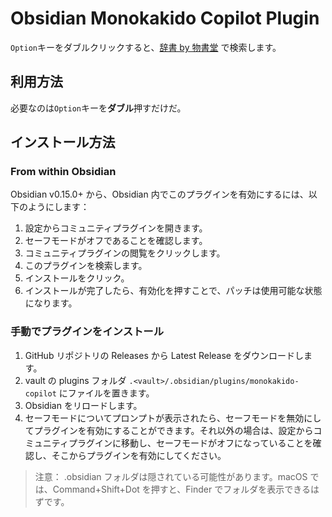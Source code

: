 # Obsidian Monokakido Copilot Plugin

`Option`キーをダブルクリックすると、[辞書 by 物書堂](https://www.monokakido.jp/ja/dictionaries/app/index.html) で検索します。

## 利用方法

必要なのは`Option`キーを**ダブル**押すだけだ。

## インストール方法

### From within Obsidian

Obsidian v0.15.0+ から、Obsidian 内でこのプラグインを有効にするには、以下のようにします：

1. 設定からコミュニティプラグインを開きます。
2. セーフモードがオフであることを確認します。
3. コミュニティプラグインの閲覧をクリックします。
4. このプラグインを検索します。
5. インストールをクリック。
6. インストールが完了したら、有効化を押すことで、パッチは使用可能な状態になります。

### 手動でプラグインをインストール

1. GitHub リポジトリの Releases から Latest Release をダウンロードします。
2. vault の plugins フォルダ `.<vault>/.obsidian/plugins/monokakido-copilot` にファイルを置きます。
3. Obsidian をリロードします。
4. セーフモードについてプロンプトが表示されたら、セーフモードを無効にしてプラグインを有効にすることができます。それ以外の場合は、設定からコミュニティプラグインに移動し、セーフモードがオフになっていることを確認し、そこからプラグインを有効にしてください。

> 注意： .obsidian フォルダは隠されている可能性があります。macOS では、Command+Shift+Dot を押すと、Finder でフォルダを表示できるはずです。
